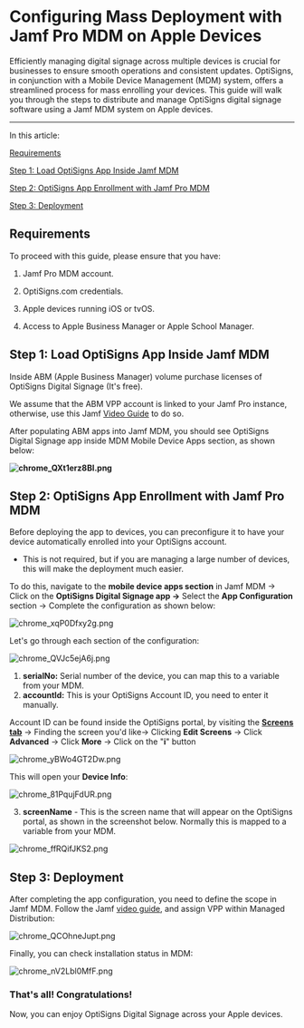 # Configuring Mass Deployment with Jamf Pro MDM on Apple Devices

Efficiently managing digital signage across multiple devices is crucial for businesses to ensure smooth operations and consistent updates. OptiSigns, in conjunction with a Mobile Device Management (MDM) system, offers a streamlined process for mass enrolling your devices. This guide will walk you through the steps to distribute and manage OptiSigns digital signage software using a Jamf MDM system on Apple devices.

---

In this article:

[Requirements](#0)

[Step 1: Load OptiSigns App Inside Jamf MDM](#1)

[Step 2: OptiSigns App Enrollment with Jamf Pro MDM](#2)

[Step 3: Deployment](#3)

## Requirements

To proceed with this guide, please ensure that you have:

1. Jamf Pro MDM account.

2. OptiSigns.com credentials.

3. Apple devices running iOS or tvOS.

4. Access to Apple Business Manager or Apple School Manager.

## Step 1: Load OptiSigns App Inside Jamf MDM

Inside ABM (Apple Business Manager) volume purchase licenses of OptiSigns Digital Signage (It's free).

We assume that the ABM VPP account is linked to your Jamf Pro instance, otherwise, use this Jamf [Video Guide](https://trainingcatalog.jamf.com/volume-purchasing/637880) to do so.

After populating ABM apps into Jamf MDM, you should see OptiSigns Digital Signage app inside MDM Mobile Device Apps section, as shown below:

**![chrome_QXt1erz8BI.png](https://support.optisigns.com/hc/article_attachments/31703018962963)**

## Step 2: OptiSigns App Enrollment with Jamf Pro MDM

Before deploying the app to devices, you can preconfigure it to have your device automatically enrolled into your OptiSigns account.

* This is not required, but if you are managing a large number of devices, this will make the deployment much easier.

To do this, navigate to the **mobile device apps section** in Jamf MDM → Click on the **OptiSigns Digital Signage app →** Select the **App Configuration** section → Complete the configuration as shown below:

![chrome_xqP0Dfxy2g.png](https://support.optisigns.com/hc/article_attachments/36280396747283)

Let's go through each section of the configuration:

![chrome_QVJc5ejA6j.png](https://support.optisigns.com/hc/article_attachments/36280396752915)

1. **serialNo:** Serial number of the device, you can map this to a variable from your MDM.
2. **accountId:** This is your OptiSigns Account ID, you need to enter it manually.

Account ID can be found inside the OptiSigns portal, by visiting the **[Screens tab](https://app.optisigns.com/app/screenManagement)** → Finding the screen you'd like→ Clicking **Edit Screens** → Click **Advanced** → Click **More** → Click on the "**i**" button

![chrome_yBWo4GT2Dw.png](https://support.optisigns.com/hc/article_attachments/31704324281107)

This will open your **Device Info**:

![chrome_81PqujFdUR.png](https://support.optisigns.com/hc/article_attachments/31704337896467)

3. **screenName** - This is the screen name that will appear on the OptiSigns portal, as shown in the screenshot below. Normally this is mapped to a variable from your MDM.

![chrome_ffRQifJKS2.png](https://support.optisigns.com/hc/article_attachments/31736820764819)

## Step 3: Deployment

After completing the app configuration, you need to define the scope in Jamf MDM. Follow the Jamf [video guide](https://trainingcatalog.jamf.com/device-scope/552567), and assign VPP within Managed Distribution:

![chrome_QCOhneJupt.png](https://support.optisigns.com/hc/article_attachments/31704324293907)

Finally, you can check installation status in MDM:

![chrome_nV2Lbl0MfF.png](https://support.optisigns.com/hc/article_attachments/31704776061075)

### That's all! Congratulations!

Now, you can enjoy OptiSigns Digital Signage across your Apple devices.